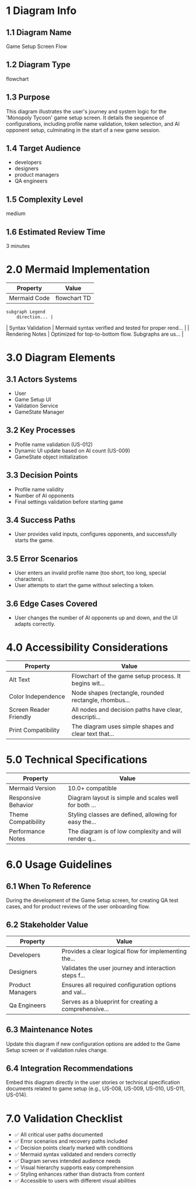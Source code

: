 # 1 Diagram Info

## 1.1 Diagram Name

Game Setup Screen Flow

## 1.2 Diagram Type

flowchart

## 1.3 Purpose

This diagram illustrates the user's journey and system logic for the 'Monopoly Tycoon' game setup screen. It details the sequence of configurations, including profile name validation, token selection, and AI opponent setup, culminating in the start of a new game session.

## 1.4 Target Audience

- developers
- designers
- product managers
- QA engineers

## 1.5 Complexity Level

medium

## 1.6 Estimated Review Time

3 minutes

# 2.0 Mermaid Implementation

| Property | Value |
|----------|-------|
| Mermaid Code | flowchart TD
    subgraph Legend
        direction... |
| Syntax Validation | Mermaid syntax verified and tested for proper rend... |
| Rendering Notes | Optimized for top-to-bottom flow. Subgraphs are us... |

# 3.0 Diagram Elements

## 3.1 Actors Systems

- User
- Game Setup UI
- Validation Service
- GameState Manager

## 3.2 Key Processes

- Profile name validation (US-012)
- Dynamic UI update based on AI count (US-009)
- GameState object initialization

## 3.3 Decision Points

- Profile name validity
- Number of AI opponents
- Final settings validation before starting game

## 3.4 Success Paths

- User provides valid inputs, configures opponents, and successfully starts the game.

## 3.5 Error Scenarios

- User enters an invalid profile name (too short, too long, special characters).
- User attempts to start the game without selecting a token.

## 3.6 Edge Cases Covered

- User changes the number of AI opponents up and down, and the UI adapts correctly.

# 4.0 Accessibility Considerations

| Property | Value |
|----------|-------|
| Alt Text | Flowchart of the game setup process. It begins wit... |
| Color Independence | Node shapes (rectangle, rounded rectangle, rhombus... |
| Screen Reader Friendly | All nodes and decision paths have clear, descripti... |
| Print Compatibility | The diagram uses simple shapes and clear text that... |

# 5.0 Technical Specifications

| Property | Value |
|----------|-------|
| Mermaid Version | 10.0+ compatible |
| Responsive Behavior | Diagram layout is simple and scales well for both ... |
| Theme Compatibility | Styling classes are defined, allowing for easy the... |
| Performance Notes | The diagram is of low complexity and will render q... |

# 6.0 Usage Guidelines

## 6.1 When To Reference

During the development of the Game Setup screen, for creating QA test cases, and for product reviews of the user onboarding flow.

## 6.2 Stakeholder Value

| Property | Value |
|----------|-------|
| Developers | Provides a clear logical flow for implementing the... |
| Designers | Validates the user journey and interaction steps f... |
| Product Managers | Ensures all required configuration options and val... |
| Qa Engineers | Serves as a blueprint for creating a comprehensive... |

## 6.3 Maintenance Notes

Update this diagram if new configuration options are added to the Game Setup screen or if validation rules change.

## 6.4 Integration Recommendations

Embed this diagram directly in the user stories or technical specification documents related to game setup (e.g., US-008, US-009, US-010, US-011, US-014).

# 7.0 Validation Checklist

- ✅ All critical user paths documented
- ✅ Error scenarios and recovery paths included
- ✅ Decision points clearly marked with conditions
- ✅ Mermaid syntax validated and renders correctly
- ✅ Diagram serves intended audience needs
- ✅ Visual hierarchy supports easy comprehension
- ✅ Styling enhances rather than distracts from content
- ✅ Accessible to users with different visual abilities

